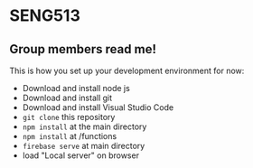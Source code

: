 # SENG513

## Group members read me!

This is how you set up your development environment for now:

* Download and install node js
* Download and install git
* Download and install Visual Studio Code
* `git clone` this repository
* `npm install` at the main directory
* `npm install` at /functions
* `firebase serve` at main directory
* load "Local server" on browser